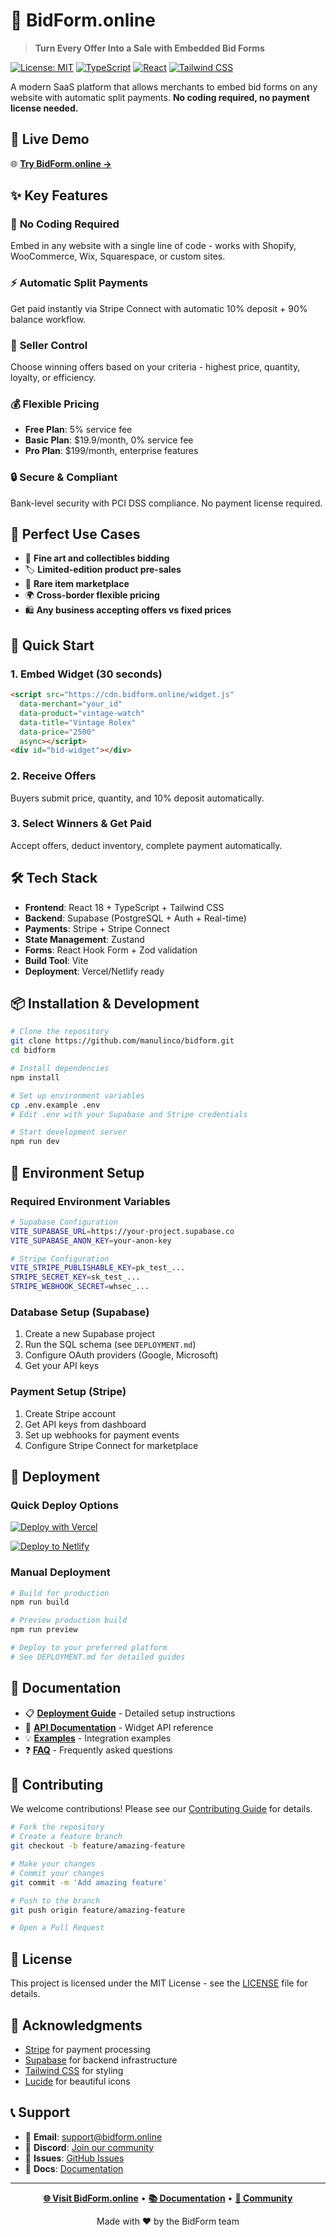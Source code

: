 # 🎯 BidForm.online

> **Turn Every Offer Into a Sale with Embedded Bid Forms**

[![License: MIT](https://img.shields.io/badge/License-MIT-yellow.svg)](https://opensource.org/licenses/MIT)
[![TypeScript](https://img.shields.io/badge/TypeScript-007ACC?logo=typescript&logoColor=white)](https://www.typescriptlang.org/)
[![React](https://img.shields.io/badge/React-20232A?logo=react&logoColor=61DAFB)](https://reactjs.org/)
[![Tailwind CSS](https://img.shields.io/badge/Tailwind_CSS-38B2AC?logo=tailwind-css&logoColor=white)](https://tailwindcss.com/)

A modern SaaS platform that allows merchants to embed bid forms on any website with automatic split payments. **No coding required, no payment license needed.**

## 🚀 Live Demo

🌐 **[Try BidForm.online →](https://bidform.online)**

## ✨ Key Features

### 🔧 **No Coding Required**
Embed in any website with a single line of code - works with Shopify, WooCommerce, Wix, Squarespace, or custom sites.

### ⚡ **Automatic Split Payments** 
Get paid instantly via Stripe Connect with automatic 10% deposit + 90% balance workflow.

### 👥 **Seller Control**
Choose winning offers based on your criteria - highest price, quantity, loyalty, or efficiency.

### 💰 **Flexible Pricing**
- **Free Plan**: 5% service fee
- **Basic Plan**: $19.9/month, 0% service fee
- **Pro Plan**: $199/month, enterprise features

### 🔒 **Secure & Compliant**
Bank-level security with PCI DSS compliance. No payment license required.

## 🎯 Perfect Use Cases

- 🎨 **Fine art and collectibles bidding**
- 🏷️ **Limited-edition product pre-sales**  
- 💎 **Rare item marketplace**
- 🌍 **Cross-border flexible pricing**
- 🛍️ **Any business accepting offers vs fixed prices**

## 🚀 Quick Start

### 1. **Embed Widget** (30 seconds)
```html
<script src="https://cdn.bidform.online/widget.js"
  data-merchant="your_id"
  data-product="vintage-watch"
  data-title="Vintage Rolex"
  data-price="2500"
  async></script>
<div id="bid-widget"></div>
```

### 2. **Receive Offers**
Buyers submit price, quantity, and 10% deposit automatically.

### 3. **Select Winners & Get Paid**
Accept offers, deduct inventory, complete payment automatically.

## 🛠️ Tech Stack

- **Frontend**: React 18 + TypeScript + Tailwind CSS
- **Backend**: Supabase (PostgreSQL + Auth + Real-time)
- **Payments**: Stripe + Stripe Connect
- **State Management**: Zustand
- **Forms**: React Hook Form + Zod validation
- **Build Tool**: Vite
- **Deployment**: Vercel/Netlify ready

## 📦 Installation & Development

```bash
# Clone the repository
git clone https://github.com/manulinco/bidform.git
cd bidform

# Install dependencies
npm install

# Set up environment variables
cp .env.example .env
# Edit .env with your Supabase and Stripe credentials

# Start development server
npm run dev
```

## 🔧 Environment Setup

### Required Environment Variables

```bash
# Supabase Configuration
VITE_SUPABASE_URL=https://your-project.supabase.co
VITE_SUPABASE_ANON_KEY=your-anon-key

# Stripe Configuration  
VITE_STRIPE_PUBLISHABLE_KEY=pk_test_...
STRIPE_SECRET_KEY=sk_test_...
STRIPE_WEBHOOK_SECRET=whsec_...
```

### Database Setup (Supabase)

1. Create a new Supabase project
2. Run the SQL schema (see `DEPLOYMENT.md`)
3. Configure OAuth providers (Google, Microsoft)
4. Get your API keys

### Payment Setup (Stripe)

1. Create Stripe account
2. Get API keys from dashboard
3. Set up webhooks for payment events
4. Configure Stripe Connect for marketplace

## 🚀 Deployment

### Quick Deploy Options

[![Deploy with Vercel](https://vercel.com/button)](https://vercel.com/new/clone?repository-url=https://github.com/manulinco/bidform)

[![Deploy to Netlify](https://www.netlify.com/img/deploy/button.svg)](https://app.netlify.com/start/deploy?repository=https://github.com/manulinco/bidform)

### Manual Deployment

```bash
# Build for production
npm run build

# Preview production build
npm run preview

# Deploy to your preferred platform
# See DEPLOYMENT.md for detailed guides
```

## 📖 Documentation

- 📋 **[Deployment Guide](./DEPLOYMENT.md)** - Detailed setup instructions
- 🔧 **[API Documentation](./docs/api.md)** - Widget API reference
- 💡 **[Examples](./examples/)** - Integration examples
- ❓ **[FAQ](./docs/faq.md)** - Frequently asked questions

## 🤝 Contributing

We welcome contributions! Please see our [Contributing Guide](./CONTRIBUTING.md) for details.

```bash
# Fork the repository
# Create a feature branch
git checkout -b feature/amazing-feature

# Make your changes
# Commit your changes
git commit -m 'Add amazing feature'

# Push to the branch
git push origin feature/amazing-feature

# Open a Pull Request
```

## 📄 License

This project is licensed under the MIT License - see the [LICENSE](./LICENSE) file for details.

## 🙏 Acknowledgments

- [Stripe](https://stripe.com) for payment processing
- [Supabase](https://supabase.com) for backend infrastructure
- [Tailwind CSS](https://tailwindcss.com) for styling
- [Lucide](https://lucide.dev) for beautiful icons

## 📞 Support

- 📧 **Email**: support@bidform.online
- 💬 **Discord**: [Join our community](https://discord.gg/bidform)
- 🐛 **Issues**: [GitHub Issues](https://github.com/manulinco/bidform/issues)
- 📖 **Docs**: [Documentation](https://docs.bidform.online)

---

<div align="center">

**[🌐 Visit BidForm.online](https://bidform.online)** • **[📚 Documentation](https://docs.bidform.online)** • **[💬 Community](https://discord.gg/bidform)**

Made with ❤️ by the BidForm team

</div>
